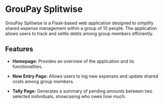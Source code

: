 # GrouPay Splitwise

GrouPay Splitwise is a Flask-based web application designed to simplify shared expense management within a group of 10 people. The application allows users to track and settle debts among group members efficiently.

## Features

- **Homepage:** Provides an overview of the application and its functionalities.

- **New Entry Page:** Allows users to log new expenses and update shared costs among group members.

- **Tally Page:** Generates a summary of pending amounts between two selected individuals, showcasing who owes how much.
